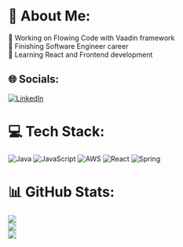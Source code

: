 # 💫 About Me:
🔭 Working on Flowing Code with Vaadin framework<br>📖 Finishing Software Engineer career<br>🌱 Learning React and Frontend development


## 🌐 Socials:
[![LinkedIn](https://img.shields.io/badge/LinkedIn-%230077B5.svg?logo=linkedin&logoColor=white)](https://linkedin.com/in/https://www.linkedin.com/in/federico-quarin/) 

# 💻 Tech Stack:
![Java](https://img.shields.io/badge/java-%23ED8B00.svg?style=flat&logo=openjdk&logoColor=white) ![JavaScript](https://img.shields.io/badge/javascript-%23323330.svg?style=flat&logo=javascript&logoColor=%23F7DF1E) ![AWS](https://img.shields.io/badge/AWS-%23FF9900.svg?style=flat&logo=amazon-aws&logoColor=white) ![React](https://img.shields.io/badge/react-%2320232a.svg?style=flat&logo=react&logoColor=%2361DAFB) ![Spring](https://img.shields.io/badge/spring-%236DB33F.svg?style=flat&logo=spring&logoColor=white)
# 📊 GitHub Stats:
![](https://github-readme-stats.vercel.app/api?username=FedericoQuarin&theme=dark&hide_border=true&include_all_commits=false&count_private=false)<br/>
![](https://github-readme-streak-stats.herokuapp.com/?user=FedericoQuarin&theme=dark&hide_border=true)<br/>
![](https://github-readme-stats.vercel.app/api/top-langs/?username=FedericoQuarin&theme=dark&hide_border=true&include_all_commits=false&count_private=false&layout=compact)

<!-- Proudly created with GPRM ( https://gprm.itsvg.in ) -->

